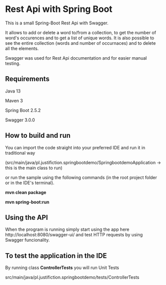# Rest Api with Spring Boot

This is a small Spring-Boot Rest Api with Swagger.

It allows to add or delete a word to/from a collection, to get the number of word's occurences and to get a list of unique words. 
It is also possible to see the entire collection (words and number of occurnaces) and to delete all the elements.

Swagger was used for Rest Api documentation and for easier manual testing.

<h2> Requirements </h2>

Java 13

Maven 3 

Spring Boot 2.5.2

Swagger 3.0.0

<h2> How to build and run </h2>

You can import the code straight into your preferred IDE and run it in traditional way 

(src/main/java/pl.justifiction.springbootdemo/SpringbootdemoApplication -> this is the main class to run)

or run the sample using the following commands (in the root project folder or in the IDE's terminal).

<b>mvn clean package

mvn spring-boot:run</b>

<h2> Using the API </h2>

When the program is running simply start using the app here http://localhost:8080/swagger-ui/ and test HTTP requests by using Swagger funcionality. 

<h2> To test the application in the IDE </h2>

By running class <b>ControllerTests</b> you will run Unit Tests

src/main/java/pl.justifiction.springbootdemo/tests/ControllerTests
